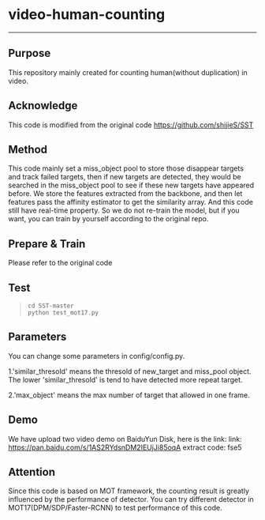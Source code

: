 # video-human-counting
---

## Purpose
This repository mainly created for counting human(without duplication) in video. 

## Acknowledge
This code is modified from the original code https://github.com/shijieS/SST

## Method
This code mainly set a miss_object pool to store those disappear targets and track failed targets, then if new targets are detected, they would be searched in the miss_object pool to see if these new targets have appeared before. We store the features extracted from the backbone, and then let features pass the affinity estimator to get the similarity array. And this code still have real-time property. So we do not re-train the model, but if you want, you can train by yourself according to the original repo.

## Prepare & Train
Please refer to the original code

## Test
> ```shell
> cd SST-master
> python test_mot17.py
> ```

## Parameters
You can change some parameters in config/config.py.

1.'similar_thresold' means the thresold of new_target and miss_pool object. The lower 'similar_thresold' is tend to have detected more repeat target.

2.'max_object' means the max number of target that allowed in one frame.

## Demo
We have upload two video demo on BaiduYun Disk, here is the link: 
link: https://pan.baidu.com/s/1AS2RYdsnDM2IEUjJi85oqA 
extract code: fse5 

## Attention
Since this code is based on MOT framework, the counting result is greatly influenced by the performance of detector. You can try different detector in MOT17(DPM/SDP/Faster-RCNN) to test performance of this code.
